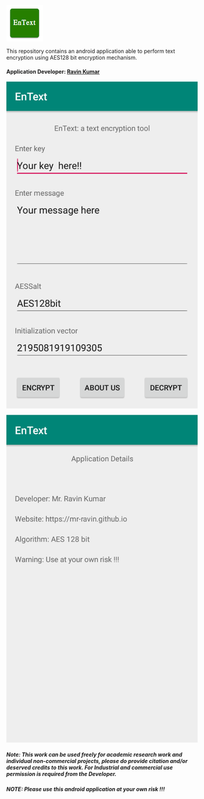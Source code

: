![EnText Logo](https://github.com/mr-ravin/entext/blob/master/ic_launcher.png)

This repository contains an android application able to perform text encryption using AES128 bit encryption mechanism.

#### Application Developer: [Ravin Kumar](http://mr-ravin.github.io)

![android application view 1](https://github.com/mr-ravin/entext/blob/master/EnText.png)

![android application view 2](https://github.com/mr-ravin/entext/blob/master/EnText_aboutus.png)

##### Note: This work can be used freely for academic research work and individual non-commercial projects, please do provide citation and/or deserved credits to this work. For Industrial and commercial use permission is required from the Developer.

##### NOTE: Please use this android application at your own risk !!!
